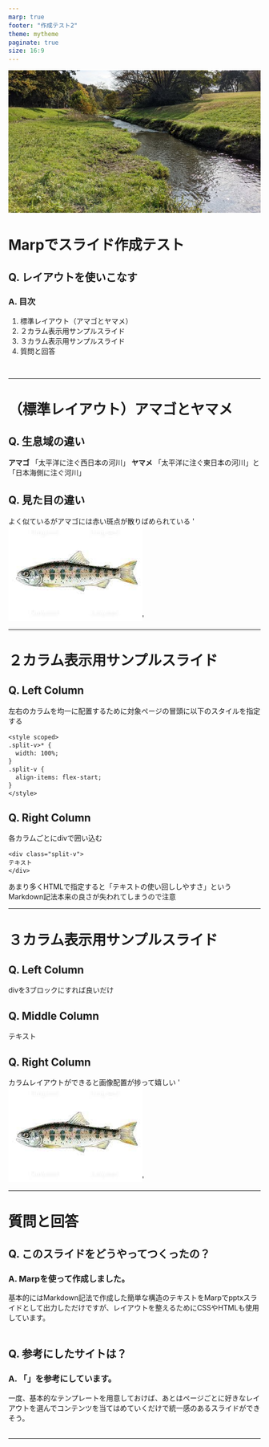 ```yaml
---
marp: true
footer: "作成テスト2"
theme: mytheme
paginate: true
size: 16:9
---
```


<!-- _paginate: false -->
![bg right](stream.jpg)
# Marpでスライド作成テスト
## レイアウトを使いこなす
### 目次

1. 標準レイアウト（アマゴとヤマメ）
2. ２カラム表示用サンプルスライド
3. ３カラム表示用サンプルスライド
4. 質問と回答
<br/>

---

# （標準レイアウト）アマゴとヤマメ
## 生息域の違い
**アマゴ**
「太平洋に注ぐ西日本の河川」
**ヤマメ**
「太平洋に注ぐ東日本の河川」と「日本海側に注ぐ河川」
## 見た目の違い
よく似ているがアマゴには赤い斑点が散りばめられている
'![](amago.jpg)'

---
<style scoped>
.split-v>* {
  width: 100%;
} 
.split-v {
  align-items: flex-start;
} 
</style>

# ２カラム表示用サンプルスライド
<div class="split-v">
<div>

## Left Column
左右のカラムを均一に配置するために対象ページの冒頭に以下のスタイルを指定する

```
<style scoped>
.split-v>* {
  width: 100%;
} 
.split-v {
  align-items: flex-start;
} 
</style>
```

</div>
<div>

## Right Column
各カラムごとにdivで囲い込む

```
<div class="split-v">
テキスト
</div>
```

<div class="tweet">
あまり多くHTMLで指定すると「テキストの使い回ししやすさ」というMarkdown記法本来の良さが失われてしまうので注意
</div>
</div>

---

<style scoped>
.split-v>* {
  width: 100%
} 
.split-v {
  align-items: flex-start;
} 
</style>

# ３カラム表示用サンプルスライド
<div class="split-v">
<div>

## Left Column
divを3ブロックにすれば良いだけ

</div>
<div>

## Middle Column
テキスト

</div>

<div>

## Right Column

カラムレイアウトができると画像配置が捗って嬉しい
'![](amago.jpg)'
</div>

---

<style scoped>
h2::before {
  content: "Q. "
}
section > *:not(h1):not(header):not(footer) {
  font-size: 20px;
}
h3::before {
  content: "A. "
}
</style>

# 質問と回答

## このスライドをどうやってつくったの？

### Marpを使って作成しました。

基本的にはMarkdown記法で作成した簡単な構造のテキストをMarpでpptxスライドとして出力しただけですが、レイアウトを整えるためにCSSやHTMLも使用しています。
<br><br>

## 参考にしたサイトは？

### 「」を参考にしています。

一度、基本的なテンプレートを用意しておけば、あとはページごとに好きなレイアウトを選んでコンテンツを当てはめていくだけで統一感のあるスライドができそう。
<br><br>

---


